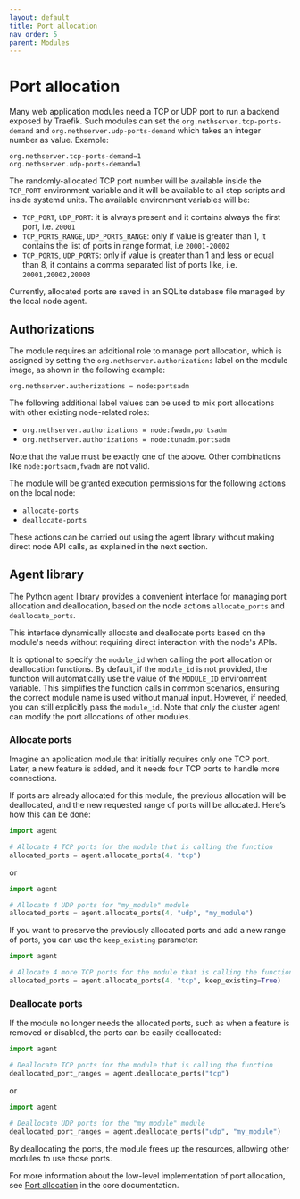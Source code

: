 ```yaml
---
layout: default
title: Port allocation
nav_order: 5
parent: Modules
---
```


# Port allocation

Many web application modules need a TCP or UDP port to run a backend exposed by Traefik.
Such modules can set the `org.nethserver.tcp-ports-demand` and `org.nethserver.udp-ports-demand` which takes an integer number as value.
Example:
```
org.nethserver.tcp-ports-demand=1
org.nethserver.udp-ports-demand=1
```

The randomly-allocated TCP port number will be available inside the `TCP_PORT` environment variable and it will be
available to all step scripts and inside systemd units.
The available environment variables will be:
- `TCP_PORT`, `UDP_PORT`: it is always present and it contains always the first port, i.e. `20001`
- `TCP_PORTS_RANGE`, `UDP_PORTS_RANGE`: only if value is greater than 1, it contains the list of ports in range format,
  i.e `20001-20002`
- `TCP_PORTS`, `UDP_PORTS`: only if value is greater than 1 and less or equal than 8, it contains a comma separated list of
  ports like, i.e. `20001,20002,20003`

Currently, allocated ports are saved in an SQLite database file managed by the local node agent.

## Authorizations

The module requires an additional role to manage port allocation, which is
assigned by setting the `org.nethserver.authorizations` label on the
module image, as shown in the following example:

    org.nethserver.authorizations = node:portsadm

The following additional label values can be used to mix port allocations
with other existing node-related roles:

- `org.nethserver.authorizations = node:fwadm,portsadm`
- `org.nethserver.authorizations = node:tunadm,portsadm`

Note that the value must be exactly one of the above. Other combinations
like `node:portsadm,fwadm` are not valid.

The module will be granted execution permissions for the following actions
on the local node:
- `allocate-ports`
- `deallocate-ports`

These actions can be carried out using the agent library without making
direct node API calls, as explained in the next section.

## Agent library

The Python `agent` library provides a convenient interface for managing port allocation and deallocation, based on the node actions `allocate_ports` and `deallocate_ports`.

This interface dynamically allocate and deallocate ports based on the
module's needs without requiring direct interaction with the node's APIs.

It is optional to specify the `module_id` when calling the port allocation or deallocation functions. By default, if the `module_id` is not provided, the function will automatically use the value of the `MODULE_ID` environment variable. This simplifies the function calls in common scenarios, ensuring the correct module name is used without manual input. However, if needed, you can still explicitly pass the `module_id`.
Note that only the cluster agent can modify the port allocations of other modules.

### Allocate ports

Imagine an application module that initially requires only one TCP port. Later, a new feature is added, and it needs four TCP ports to handle more connections.

If ports are already allocated for this module, the previous allocation will be deallocated, and the new requested range of ports will be allocated. Here’s how this can be done:

```python
import agent

# Allocate 4 TCP ports for the module that is calling the function
allocated_ports = agent.allocate_ports(4, "tcp")
```
or
```python
import agent

# Allocate 4 UDP ports for "my_module" module
allocated_ports = agent.allocate_ports(4, "udp", "my_module")
```

If you want to preserve the previously allocated ports and add a new range of ports, you can use the `keep_existing` parameter:

```python
import agent

# Allocate 4 more TCP ports for the module that is calling the function
allocated_ports = agent.allocate_ports(4, "tcp", keep_existing=True)
```

### Deallocate ports

If the module no longer needs the allocated ports, such as when a feature is removed or disabled, the ports can be easily deallocated:

```python
import agent

# Deallocate TCP ports for the module that is calling the function
deallocated_port_ranges = agent.deallocate_ports("tcp")
```
or
```python
import agent

# Deallocate UDP ports for the "my_module" module
deallocated_port_ranges = agent.deallocate_ports("udp", "my_module")
```
By deallocating the ports, the module frees up the resources, allowing other modules to use those ports.

For more information about the low-level implementation of port allocation, see [Port allocation](../../core/port_allocation) in the core documentation.
